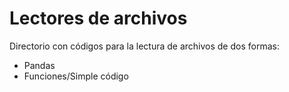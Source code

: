 # Lectores de archivos
Directorio con códigos para la lectura de archivos de dos formas:
- Pandas 
- Funciones/Simple código
